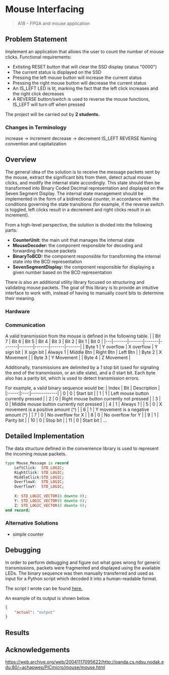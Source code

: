 # Mouse Interfacing
> A18 - FPGA and mouse application

## Problem Statement
Implement an application that allows the user to count the number of mouse clicks.
Functional requirements:
* Extisting RESET button that will clear the SSD display (status "0000")
* The current status is displayed on the SSD
* Pressing the left mouse button will increase the current status
* Pressing the right mouse button will decrease the current status
* An IS_LEFT LED is lit, marking the fact that the left click increases and the right click decreases
* A REVERSE button/switch is used to reverse the mouse functions, IS_LEFT will turn off when pressed

The project will be carried out by **2 students.**

### Changes in Terminology
increase -> increment
decrease -> decrement
IS_LEFT
REVERSE
Naming convention and capitalization

## Overview

The general idea of the solution is to receive the message packets sent by the mouse, extract the significant bits from them, detect actual mouse clicks, and modify the internal state accordingly. This state should then be transformed into Binary Coded Decimal representation and displayed on the Seven Segment Display.
The internal state management should be implemented in the form of a bidirectional counter, in accordance with the conditions governing the state transitions (for example, if the reverse switch is toggled, left clicks result in a decrement and right clicks result in an increment).

From a high-level perspective, the solution is divided into the following parts:
* **CounterUnit:** the main unit that manages the internal state
* **MouseDecoder:** the component responsible for decoding and forwarding the mouse packets
* **BinaryToBCD:** the component responsible for transforming the internal state into the BCD representation
* **SevenSegmentDisplay:** the component responsible for displaying a given number based on the BCD representation

There is also an additional utility library focused on structuring and validating mouse packets. The goal of this library is to provide an intuitive interface to work with, instead of having to manually count bits to determine their meaning.

### Hardware

### Communication

A valid transmission from the mouse is defined in the following table.
|  | Bit 7 | Bit 6 | Bit 5 | Bit 4 | Bit 3 | Bit 2 | Bit 1 | Bit 0 |
|---|-------|-------|-------|-------|-------|-------|-------|-------|
| Byte 1 | Y overflow | X overflow | Y sign bit | X sign bit | Always 1 | Middle Btn | Right Btn | Left Btn |
| Byte 2 | X Movement |
| Byte 3 | Y Movement |
| Byte 4 | Z Movement |

Additionally, transmissions are delimited by a *1* stop bit (used for signaling the end of the transmission, or an idle state), and a *0* start bit. Each byte also has a parity bit, which is used to detect transmission errors.

For example, a valid binary sequence would be:
| Index | Bit | Description |
|:-----:|:---:|-------------|
| 0     | 0   | Start bit   |
| 1     | 1   | Left mouse button currently pressed |
| 2     | 0   | Right mouse button currently not pressed |
| 3     | 0   | Middle mouse button currently not pressed |
| 4     | 1   | Always *1*  |
| 5     | 0   | X movement is a positive amount (^) |
| 6     | 1   | Y movement is a negative amount (^) |
| 7     | 0   | No overflow for X |
| 8     | 0   | No overflow for Y |
| 9     | 1   | Parity bit |
| 10    | 0   | Stop bit |
| 11    | 0   | Start bit |
...

## Detailed Implementation

The data structure defined in the convenience library is used to represent the incoming mouse packets.

```vhdl
type Mouse_Message is record
    LeftClick:  STD_LOGIC;
    RightClick: STD_LOGIC;
    MiddleClick:STD_LOGIC;
    OverflowX:  STD_LOGIC;
    OverflowY:  STD_LOGIC;
    
    X: STD_LOGIC_VECTOR(8 downto 0);
    Y: STD_LOGIC_VECTOR(8 downto 0);
    Z: STD_LOGIC_VECTOR(8 downto 0);
end record;
```

### Alternative Solutions

* simple counter

## Debugging

In order to perform debugging and figure out what goes wrong for generic transmissions, packets were fragmented and displayed using the available LEDs. The binary sequence was then manually transferred and used as input for a Python script which decoded it into a human-readable format.

The script I wrote can be found [here.](https://gist.github.com/)

An example of its output is shown below.
```json
{
    "actual": "output"
}
```

## Results

<GIF of the thing in action>

## Acknowledgements
https://web.archive.org/web/20041117095622/http://panda.cs.ndsu.nodak.edu:80/~achapwes/PICmicro/mouse/mouse.html